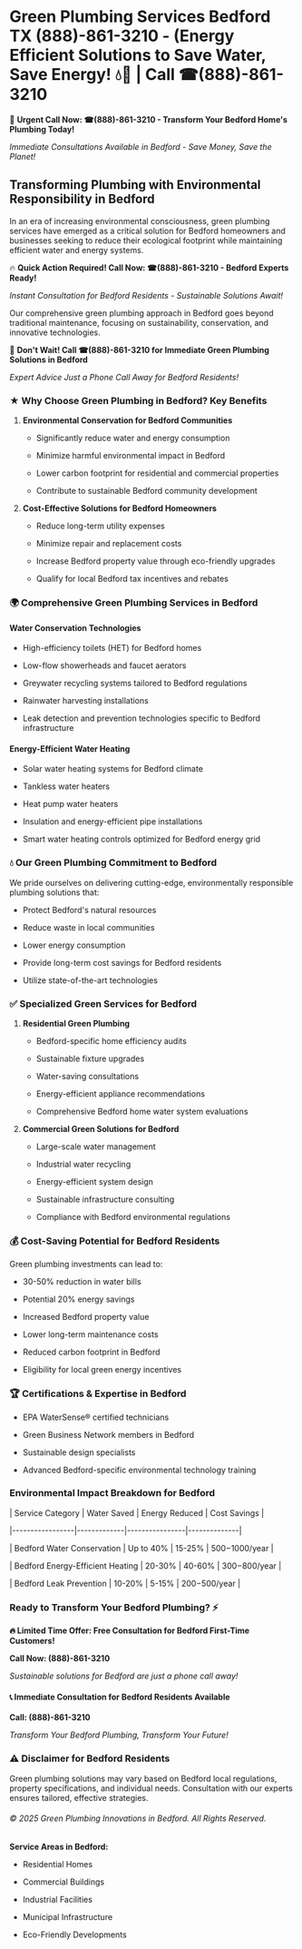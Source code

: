 # Green Plumbing Services Bedford TX (888)-861-3210 - (Energy Efficient Solutions to Save Water, Save Energy! 💧🌿 | Call ☎(888)-861-3210

🚨 **Urgent Call Now: ☎(888)-861-3210 - Transform Your Bedford Home's Plumbing Today!**
*Immediate Consultations Available in Bedford - Save Money, Save the Planet!*

## Transforming Plumbing with Environmental Responsibility in Bedford

In an era of increasing environmental consciousness, green plumbing services have emerged as a critical solution for Bedford homeowners and businesses seeking to reduce their ecological footprint while maintaining efficient water and energy systems. 

🔥 **Quick Action Required! Call Now: ☎(888)-861-3210 - Bedford Experts Ready!**
*Instant Consultation for Bedford Residents - Sustainable Solutions Await!*

Our comprehensive green plumbing approach in Bedford goes beyond traditional maintenance, focusing on sustainability, conservation, and innovative technologies.

🚨 **Don't Wait! Call ☎(888)-861-3210 for Immediate Green Plumbing Solutions in Bedford**
*Expert Advice Just a Phone Call Away for Bedford Residents!*

### ★ Why Choose Green Plumbing in Bedford? Key Benefits

1. **Environmental Conservation for Bedford Communities** 
   - Significantly reduce water and energy consumption
   - Minimize harmful environmental impact in Bedford
   - Lower carbon footprint for residential and commercial properties
   - Contribute to sustainable Bedford community development

2. **Cost-Effective Solutions for Bedford Homeowners** 
   - Reduce long-term utility expenses
   - Minimize repair and replacement costs
   - Increase Bedford property value through eco-friendly upgrades
   - Qualify for local Bedford tax incentives and rebates

### 🌍 Comprehensive Green Plumbing Services in Bedford

#### Water Conservation Technologies
- High-efficiency toilets (HET) for Bedford homes
- Low-flow showerheads and faucet aerators
- Greywater recycling systems tailored to Bedford regulations
- Rainwater harvesting installations
- Leak detection and prevention technologies specific to Bedford infrastructure

#### Energy-Efficient Water Heating
- Solar water heating systems for Bedford climate
- Tankless water heaters
- Heat pump water heaters
- Insulation and energy-efficient pipe installations
- Smart water heating controls optimized for Bedford energy grid

### 💧 Our Green Plumbing Commitment to Bedford

We pride ourselves on delivering cutting-edge, environmentally responsible plumbing solutions that:
- Protect Bedford's natural resources
- Reduce waste in local communities
- Lower energy consumption
- Provide long-term cost savings for Bedford residents
- Utilize state-of-the-art technologies

### ✅ Specialized Green Services for Bedford

1. **Residential Green Plumbing**
   - Bedford-specific home efficiency audits
   - Sustainable fixture upgrades
   - Water-saving consultations
   - Energy-efficient appliance recommendations
   - Comprehensive Bedford home water system evaluations

2. **Commercial Green Solutions for Bedford**
   - Large-scale water management
   - Industrial water recycling
   - Energy-efficient system design
   - Sustainable infrastructure consulting
   - Compliance with Bedford environmental regulations

### 💰 Cost-Saving Potential for Bedford Residents

Green plumbing investments can lead to:
- 30-50% reduction in water bills
- Potential 20% energy savings
- Increased Bedford property value
- Lower long-term maintenance costs
- Reduced carbon footprint in Bedford
- Eligibility for local green energy incentives

### 🏆 Certifications & Expertise in Bedford

- EPA WaterSense® certified technicians
- Green Business Network members in Bedford
- Sustainable design specialists
- Advanced Bedford-specific environmental technology training

### Environmental Impact Breakdown for Bedford

| Service Category | Water Saved | Energy Reduced | Cost Savings |
|-----------------|-------------|----------------|--------------|
| Bedford Water Conservation | Up to 40% | 15-25% | $500-$1000/year |
| Bedford Energy-Efficient Heating | 20-30% | 40-60% | $300-$800/year |
| Bedford Leak Prevention | 10-20% | 5-15% | $200-$500/year |

### Ready to Transform Your Bedford Plumbing? ⚡

**🔥 Limited Time Offer: Free Consultation for Bedford First-Time Customers!**

**Call Now: (888)-861-3210**
*Sustainable solutions for Bedford are just a phone call away!*

#### 📞 Immediate Consultation for Bedford Residents Available

**Call: (888)-861-3210**
*Transform Your Bedford Plumbing, Transform Your Future!*

### ⚠️ Disclaimer for Bedford Residents

Green plumbing solutions may vary based on Bedford local regulations, property specifications, and individual needs. Consultation with our experts ensures tailored, effective strategies.

###### © 2025 Green Plumbing Innovations in Bedford. All Rights Reserved.

**Service Areas in Bedford:** 
- Residential Homes
- Commercial Buildings
- Industrial Facilities
- Municipal Infrastructure
- Eco-Friendly Developments